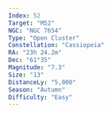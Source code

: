 ```yaml
---
Index: 52
Target: "M52"
NGC: "NGC 7654"
Type: "Open Cluster"
Constellation: "Cassiopeia"
RA: "23h 24.2m"
Dec: "61°35"
Magnitude: "7.3"
Size: "13"
DistanceLy: "5,000"
Season: "Autumn"
Difficulty: "Easy"
---
```

